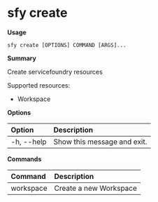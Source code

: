 # sfy create

**Usage**

`sfy create [OPTIONS] COMMAND [ARGS]...`

**Summary**

Create servicefoundry resources

Supported resources:
- Workspace

**Options**

| **Option** | **Description** |
| :--- | :--- |
| -h, --help | Show this message and exit. |

**Commands**

| **Command** | **Description** |
| :--- | :--- |
| workspace | Create a new Workspace |
